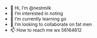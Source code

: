 - 👋 Hi, I’m @nestmilk
- 👀 I’m interested in noting
- 🌱 I’m currently learning go
- 💞️ I’m looking to collaborate on fat men
- 📫 How to reach me wx 56164612

<!---
nestmilk/nestmilk is a ✨ special ✨ repository because its `README.md` (this file) appears on your GitHub profile.
You can click the Preview link to take a look at your changes.
--->
